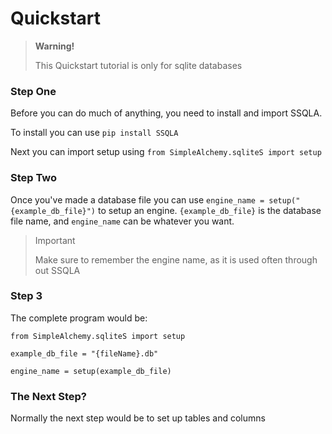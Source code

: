 # Quickstart

> **Warning!**
>
> This Quickstart tutorial is only for sqlite databases

### Step One

Before you can do much of anything, you need to install and import SSQLA.

To install you can use `pip install SSQLA` 

Next you can import setup using `from SimpleAlchemy.sqliteS import setup`

### Step Two

Once you've made a database file you can use `engine_name = setup("{example_db_file}")` to setup an engine. `{example_db_file}` is the database file name, and `engine_name` can be whatever you want.

> Important
> 
> Make sure to remember the engine name, as it is used often through out SSQLA

### Step 3

The complete program would be:
```
from SimpleAlchemy.sqliteS import setup

example_db_file = "{fileName}.db"

engine_name = setup(example_db_file)
```

### The Next Step?

Normally the next step would be to set up tables and columns



